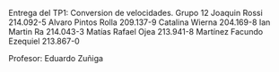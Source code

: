 Entrega del TP1: Conversion de velocidades.
Grupo 12 
Joaquin Rossi 214.092-5
Alvaro Pintos Rolla 209.137-9
Catalina Wierna 204.169-8
Ian Martin Ra 214.043-3
Matías Rafael Ojea 213.941-8
Martínez Facundo Ezequiel 213.867-0

Profesor: Eduardo Zuñiga
